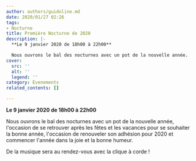 ```yaml
---
author: authors/guidoline.md
date: 2020/01/27 02:26
tags:
- Nocturne
title: Première Nocturne de 2020
description: |-
  **Le 9 janvier 2020 de 18h00 à 22h00**

  Nous ouvrons le bal des nocturnes avec un pot de la nouvelle année.
cover:
  src: ''
  alt: ''
  legend: ''
category: Évenements
related_contents: []

---
```

**Le 9 janvier 2020 de 18h00 à 22h00**

Nous ouvrons le bal des nocturnes avec un pot de la nouvelle année, l'occasion de se retrouver après les fêtes et les vacances pour se souhaiter la bonne année, l'occasion de renouveler son adhésion pour 2020 et commencer l'année dans la joie et la bonne humeur.

  
De la musique sera au rendez-vous avec la clique à corde !